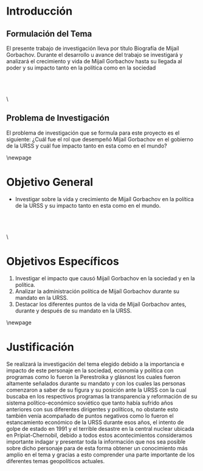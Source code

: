 # Introducción

## Formulación del Tema
El presente trabajo de investigación lleva por título Biografía de Mijaíl Gorbachov.
Durante el desarrollo u avance del trabajo se investigará y analizará el crecimiento y vida de 
Mijaíl Gorbachov hasta su llegada al poder y su impacto tanto en la política como en la
sociedad

\
\
\
\

## Problema de Investigación
El problema de investigación que se formula para este proyecto es el siguiente: ¿Cuál fue el rol que desempeñó Mijaíl Gorbachov en 
el gobierno de la URSS y cuál fue impacto tanto en esta como en el mundo?


\newpage

# Objetivo General
- Investigar sobre la vida y crecimiento de Mijaíl Gorbachov en la política de la URSS y su impacto tanto en esta como en el mundo.

\
\
\
\

# Objetivos Específicos
1. Investigar el impacto que causó Mijaíl Gorbachov en la sociedad y en la política.
2. Analizar la administración política de Mijaíl Gorbachov durante su mandato en la URSS.
3. Destacar los diferentes puntos de la vida de Mijaíl Gorbachov antes, durante y después de su mandato en la URSS.


\newpage

# Justificación

Se realizará la investigación del tema elegido debido a la importancia e impacto de
este personaje en la sociedad, economía y política con programas como lo fueron la
Perestroika y glásnost los cuales fueron altamente señalados durante su mandato y con los
cuales las personas comenzaron a saber de su figura y su posición ante la URSS con la cual
buscaba en los respectivos programas la transparencia y reformación de su sistema
político-económico soviético que tanto había sufrido años anteriores con sus diferentes
dirigentes y políticos, no obstante esto también venía acompañado de puntos negativos como
lo fueron el estancamiento económico de la URSS durante esos años, el intento de golpe de
estado en 1991 y el terrible desastre en la central nuclear ubicada en Prípiat-Chernobil,
debido a todos estos acontecimientos consideramos importante indagar y presentar toda la
información que nos sea posible sobre dicho personaje para de esta forma obtener un
conocimiento más amplio en el tema y gracias a esto comprender una parte importante de
los diferentes temas geopolíticos actuales.
